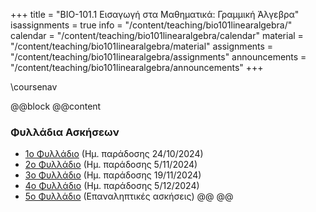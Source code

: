 +++
title = "ΒΙΟ-101.1 Εισαγωγή στα Μαθηματικά: Γραμμική Άλγεβρα"
isassignments = true
info = "/content/teaching/bio101linearalgebra/"
calendar = "/content/teaching/bio101linearalgebra/calendar"
material = "/content/teaching/bio101linearalgebra/material"
assignments = "/content/teaching/bio101linearalgebra/assignments"
announcements = "/content/teaching/bio101linearalgebra/announcements"
+++

\coursenav

@@block
@@content

### Φυλλάδια Ασκήσεων

- [1ο Φυλλάδιο](../LinearAlgebra-2024-1.pdf) (Ημ. παράδοσης 24/10/2024)
- [2ο Φυλλάδιο](../LinearAlgebra-2024-2.pdf) (Ημ. παράδοσης 5/11/2024)
- [3ο Φυλλάδιο](../LinearAlgebra-2024-3.pdf) (Ημ. παράδοσης 19/11/2024)
- [4ο Φυλλάδιο](../LinearAlgebra-2024-4.pdf) (Ημ. παράδοσης 5/12/2024)
- [5ο Φυλλάδιο](../LinearAlgebra-2024-5.pdf) (Επαναληπτικές ασκήσεις)
@@
@@
